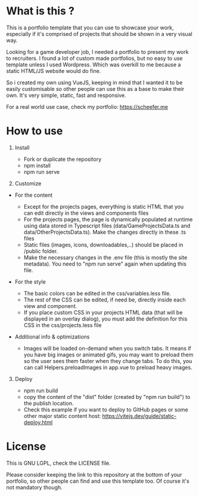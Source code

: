 # What is this ?
This is a portfolio template that you can use to showcase your work, especially if it's comprised of projects that should be shown in a very visual way.

Looking for a game developer job, I needed a portfolio to present my work to recruiters. I found a lot of custom made portfolios, but no easy to use template unless I used Wordpress. Which was overkill to me because a static HTML/JS website would do fine.

So i created my own using VueJS, keeping in mind that I wanted it to be easily customisable so other people can use this as a base to make their own. It's very simple, static, fast and responsive.

For a real world use case, check my portfolio: https://scheefer.me


# How to use

1. Install

    - Fork or duplicate the repository
    - npm install
    - npm run serve

2. Customize
* For the content
    - Except for the projects pages, everything is static HTML that you can edit directly in the views and components files
    - For the projects pages, the page is dynamically populated at runtime using data stored in Typescript files (data/GameProjectsData.ts and data/OtherProjectsData.ts). Make the changes directly in these .ts files
    - Static files (images, icons, downloadables,..) should be placed in /public folder.
    - Make the necessary changes in the .env file (this is mostly the site metadata). You need to "npm run serve" again when updating this file.

* For the style
    - The basic colors can be edited in the css/variables.less file.
    - The rest of the CSS can be edited, if need be, directly inside each view and component.
    - If you place custom CSS in your projects HTML data (that will be displayed in an overlay dialog), you must add the definition for this CSS in the css/projects.less file

* Additional info & optimizations
    - Images will be loaded on-demand when you switch tabs. It means if you have big images or animated gifs, you may want to preload them so the user sees them faster when they change tabs. To do this, you can call Helpers.preloadImages in app.vue to preload heavy images.

3. Deploy

    - npm run build
    - copy the content of the "dist" folder (created by "npm run build") to the publish location.
    - Check this example if you want to deploy to GitHub pages or some other major static content host: https://vitejs.dev/guide/static-deploy.html


# License

This is GNU LGPL, check the LICENSE file.

Please consider keeping the link to this repository at the bottom of your portfolio, so other people can find and use this template too. Of course it's not mandatory though.
